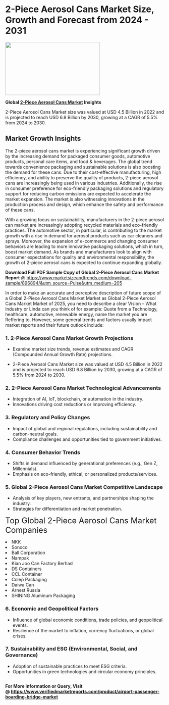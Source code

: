<H1>2-Piece Aerosol Cans Market Size, Growth and Forecast from 2024 - 2031</H1><img class="aligncenter size-medium wp-image-584254" src="https://thirdeyenews.in/wp-content/uploads/2024/09/Global-Market-Research-300x168.jpeg" alt="" width="300" height="168" /><p><strong>Global&nbsp;<a href="https://www.marketsizeandtrends.com/download-sample/896894/&amp;utm_source=Pulse&amp;utm_medium=205">2-Piece Aerosol Cans Market</a> Insights</strong></p><p>2-Piece Aerosol Cans Market size was valued at USD 4.5 Billion in 2022 and is projected to reach USD 6.8 Billion by 2030, growing at a CAGR of 5.5% from 2024 to 2030.</p><p><h2>Market Growth Insights</h2> The 2-piece aerosol cans market is experiencing significant growth driven by the increasing demand for packaged consumer goods, automotive products, personal care items, and food & beverages. The global trend towards convenience packaging and sustainable solutions is also boosting the demand for these cans. Due to their cost-effective manufacturing, high efficiency, and ability to preserve the quality of products, 2-piece aerosol cans are increasingly being used in various industries. Additionally, the rise in consumer preference for eco-friendly packaging solutions and regulatory support for reducing carbon emissions are expected to accelerate the market expansion. The market is also witnessing innovations in the production process and design, which enhance the safety and performance of these cans. <p>With a growing focus on sustainability, manufacturers in the 2-piece aerosol can market are increasingly adopting recycled materials and eco-friendly practices. The automotive sector, in particular, is contributing to the market growth with a rise in demand for aerosol products such as car cleaners and sprays. Moreover, the expansion of e-commerce and changing consumer behaviors are leading to more innovative packaging solutions, which in turn, boost market demand. As brands and manufacturers look to align with consumer expectations for quality and environmental responsibility, the growth of 2-piece aerosol cans is expected to continue expanding globally. </p><p><span class=""><strong>Download Full PDF Sample Copy of Global 2-Piece Aerosol Cans Market Report</strong> @ <a href="https://www.marketsizeandtrends.com/download-sample/896894/&amp;utm_source=Pulse&amp;utm_medium=205" target="_blank">https://www.marketsizeandtrends.com/download-sample/896894/&amp;utm_source=Pulse&amp;utm_medium=205</a></span></p><p>In order to make an accurate and perceptive description of future scope of a Global&nbsp;2-Piece Aerosol Cans Market Market as Global&nbsp;2-Piece Aerosol Cans Market Market of 2025, you need to describe a clear Vision &ndash; What Industry or Linda can you think of for example: Quote from a Technology, healthcare, automotive, renewable energy, name the market you are Reffering to. However, some general trends and factors usually impact market reports and their future outlook include:</p><h3>1.&nbsp;<strong>2-Piece Aerosol Cans Market Growth Projections</strong></h3><ul><li>Examine market size trends, revenue estimates and CAGR (Compounded Annual Growth Rate) projections.</li><li><p>2-Piece Aerosol Cans Market size was valued at USD 4.5 Billion in 2022 and is projected to reach USD 6.8 Billion by 2030, growing at a CAGR of 5.5% from 2024 to 2030.</p></li></ul><h3>2.&nbsp;<strong>2-Piece Aerosol Cans Market Technological Advancements</strong></h3><ul><li>Integration of AI, IoT, blockchain, or automation in the industry.</li><li>Innovations driving cost reductions or improving efficiency.</li></ul><h3>3.&nbsp;<strong>Regulatory and Policy Changes</strong></h3><ul><li>Impact of global and regional regulations, including sustainability and carbon-neutral goals.</li><li>Compliance challenges and opportunities tied to government initiatives.</li></ul><h3>4.&nbsp;<strong>Consumer Behavior Trends</strong></h3><ul><li>Shifts in demand influenced by generational preferences (e.g., Gen Z, Millennials).</li><li>Emphasis on eco-friendly, ethical, or personalized products/services.</li></ul><h3>5.&nbsp;<strong>Global 2-Piece Aerosol Cans Market Competitive Landscape</strong></h3><ul><li>Analysis of key players, new entrants, and partnerships shaping the industry.</li><li>Strategies for differentiation and market penetration.</li></ul><p data-pm-slice="1 1 []"><span style="color: inherit; font-family: inherit; font-size: 25px;">Top Global 2-Piece Aerosol Cans Market Companies</span></p><div class="" data-test-id=""><p><li>NKK</li><li> Sonoco</li><li> Ball Corporation</li><li> Nampak</li><li> Kian Joo Can Factory Berhad</li><li> DS Containers</li><li> CCL Container</li><li> Colep Packaging</li><li> Daiwa Can</li><li> Arnest Russia</li><li> SHINING Aluminum Packaging</li></p></div><h3>6.&nbsp;<strong>Economic and Geopolitical Factors</strong></h3><ul><li>Influence of global economic conditions, trade policies, and geopolitical events.</li><li>Resilience of the market to inflation, currency fluctuations, or global crises.</li></ul><h3>7.&nbsp;<strong>Sustainability and ESG (Environmental, Social, and Governance)</strong></h3><ul><li>Adoption of sustainable practices to meet ESG criteria.</li><li>Opportunities in green technologies and circular economy principles.</li></ul><h2><strong style="font-size: 14px;">For More Information or Query, Visit @&nbsp;</strong><a style="background-color: #ffffff; font-size: 14px;" href="https://www.marketsizeandtrends.com/report/2-piece-aerosol-cans-market/" target="_blank">https://www.verifiedmarketreports.com/product/airport-passenger-boarding-bridge-market</a></h2>
